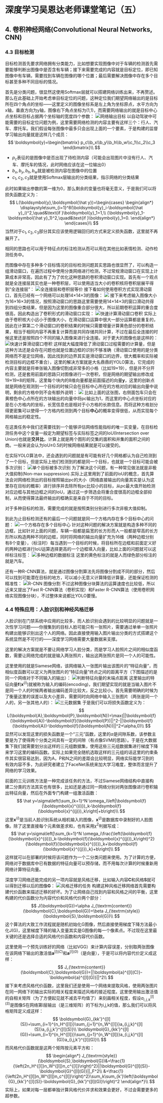 # 深度学习吴恩达老师课堂笔记（五）

## 4. 卷积神经网络(Convolutional Neural Networks, CNN)

### 4.3 目标检测
目标检测首先要求网络拥有分类能力，比如想要实现图像中对于车辆的检测首先需要能够判断出图像中是否含有车辆；接下来需要完成的内容就是目标定位，即已知图像中有车辆，需要找到车辆在图像的哪个位置；最后需要解决图像中存在多个目标甚至多种不同目标的情况。


首先是分类问题，很显然这使用Softmax层就可以搭建网络训练出来，不再赘述。那么在此基础上开始考虑单目标定位的问题，这种定位我们期望网络输出的是目标所在四个角点的坐标——这里定义的图像坐标系是左上角为坐标原点，水平方向为x轴，垂直方向为y轴，图像右下角点坐标为(1,1)，而需要网络输出的就是目标中心点坐标和目标占据两个坐标轴的宽度四个参数：
![网络输出目标](../Pic/image-26.png)
以自动驾驶中可能需要的目标定位问题为例，这里需要网络检测的内容主要有这样三个：行人、汽车、摩托车。我们假设每张图像中最多只会出现上面的一个要素，于是构建的监督学习输出向量就是这样几个成员：
$$
\boldsymbol{y}=\begin{bmatrix}
p_c\\b_x\\b_y\\b_h\\b_w\\c_1\\c_2\\c_3
\end{bmatrix}\\
$$
- $p_c$表征的是图像中是否出现了待检测内容（可能会出现图片中没有行人、汽车、摩托车的情况，此时网络应该在这一位输出0）
- $b_x, b_y, b_h, b_w$就是被检测内容在图像中的位置
- $c_1,c_2,c_3$就是使用Softmax层输出的分类结果，指示网络的分类结果

此时如果输出参数的第一维为0，那么剩余的变量也将毫无意义，于是我们可以将损失函数定义为：
$$
L(\boldsymbol{y},\boldsymbol{\hat y})=\begin{cases}
\begin{align*}
\displaystyle\sum_{i=1}^8(\boldsymbol{y}_i-\boldsymbol{\hat y}_i)^2,\quad&\text{if
 }\boldsymbol{y}_1=1,\\
(\boldsymbol{y}_1-\boldsymbol{\hat y}_1)^2,\quad&\text{if
 }\boldsymbol{y}_1=0.
\end{align*}
\end{cases}\\
$$
当然对于$c_1,c_2,c_3$部分其实应该使用逻辑回归的方式来定义损失函数，这里就不再展开了。


相同的思路也可以用于特征点的标注检测从而可以用在其他比如表情检测、动作检测任务中。


而图像中存在多种多个目标情况的目标检测问题其实思路也很显然了，可以构造一组滑动窗口，在遍历过程中使用分类网络进行检测，不过常规滑动窗口在实现上计算成本非常高，因此有了为了优化这种思路的卷积滑动窗口实现。首先有一个观点就是全连接层其实也是一种卷积层，可以使用适当大小的卷积核将卷积层展平得到“全连接层”：
![全连接层和卷积层等价](../Pic/image-25.png)
接下看如何使用卷积方式实现滑动窗口，首先已经有一个网络可以处理14×14×3的图像：
![](../Pic/image-24.png)
接下来考虑输入图像大小为16×16×3的情况，按照滑动窗口的思路这里需要使用14×14×3的窗口滑动共得到四组分类结果，但是因为这里的图像重合部分很大，所以前期卷积运算的重合度很高，因此构造出了卷积形式的滑动窗口实现：
![快速计算滑动窗口卷积](../Pic/image-23.png)
实际上由于卷积核大小远小于图像大小，在滑动窗口运算中很大一部分运算都是重复的，因此在计算第二个滑动窗口的卷积结果的时候只需要增量计算黄色部分的卷积结果，相当于相同内容不再重复计算而是共同存储共同计算，不过在最后全连接的时候这里还是按照四个不同的输入图像来进行全连接。对于更大的图像也是这样的：
![快速计算滑动窗口卷积](../Pic/image-22.png)
这样就大幅度降低了滑动窗口过程需要的计算量，但是这种方法还是会存在问题也就是位置边框的识别不够准确（滑动窗口使用的是分类网络而不是定位网络，因此找到的边界其实是滑动窗口的边界，很大概率和实际被检测目标的边框不重合），这里的解决方案就是大名鼎鼎的YOLO算法，它完成的内容主要就是将单张输入图像切割成非常多的小格（比如19×19），但是并不分开检测，还是套用前面的思路只对图像进行一次卷积，但是网络的期望输出修改成19×19×8的矩阵，这里每个块内的8维向量都是前面描述的向量$\boldsymbol{y}$，这里的创新点就是网络在观测到一个目标的时候只会在目标中心所在的方格对应的输出向量中说明，剩余的方格中则不会有额外说明：
![](../Pic/image-21.png)
比如上面的这张图，右侧面包车只会在黄橙色中心点所在的方块输出的向量中将pc输出为1，而这里的中心点坐标对应的是在小方格内的坐标，长宽信息也是相对于小方格的长款信息。而将这种方格划分得更密集可以使得一个方格内检测到两个目标**中心**的概率变得很低，从而实现每个网格输出的稳定性。


在这类任务中我们还需要找到一个能够评估网络性能指标的唯一实变量，在目标检测任务中这个变量一般定为期望标签与实际标签之间的IoU(Intersection over Union)也就是**交并比**，计算上就是两个图形的交集的面积和并集的面积之间的商。一般来说会认为IoU≥0.5的时候网络结果就是可以接受的。


在实际YOLO算法中，还会遇到的问题就是有可能有好几个网格都认为自己检测到了一个目标，但是实际上他们检测到的都是同一个目标，也就是一个目标可能会被多次识别：
![单个目标被多次识别](../Pic/image-20.png)
为了解决这个问题，有一种常见做法就是非极大值抑制(Non-max suppression).实际上这里用到了前面的IoU的概念，首先算法会对网络检测出的目标按照输出pc的大小（网络直接输出的向量其实是认为这里存在目标的概率）进行排序并去除所有pc比较小的目标，从pc最大值开始检测对应边框与其他边框之间的IoU，通过这一步筛选会将重合度很高的边框全部抑制，从而使得算法最终输出的框确实是来自于不同的目标。


对于多种目标的检测，需要完成的就是按照类别分别进行多次非极大值抑制。


到此为止目标检测还有的最后一个问题就是同一个方格内存在多个目标中心的问题：
![一个方格存在多个目标中心](../Pic/image-19.png)
针对这种问题的解决方案就是构造多种不同的边框，比如针对上面的问题，车辆一般都是扁宽的长方形而人一般都是窄高的长方形所以构造两种不同的边框，同时将网络的输出向量扩充为16维（两种边框分别有8个变量），（标注时）每当遇到一个目标的时候，将目标所在边框和前面定义好的两种边框进行IoU运算选择更高的一个边框填入向量，比如上面的问题就可以这样标注标签：
![多种边框的数据标注](../Pic/image-18.png)
这里的黄色标注的就是人而绿色部分标注的就是汽车。


还有一种R-CNN算法，就是通过图像分割算法先将图像分割成不同的部分，然后可以找到可能潜在目标的地方，可以减小无意义计算降低计算量，还能保证检测的精准性：
![R-CNN 图像分割](../Pic/image-17.png)
不过这种图像分块算法的运算速度也比较低，所以近来又提出了Fast R-CNN算法（卷积实现）和Faster R-CNN算法（使用卷积网络实现图像分块），不过整体来说都比YOLO要慢。
### 4.4 特殊应用：人脸识别和神经风格迁移
人脸识别在门禁系统中应用的比较多，而人脸识别会遇到的比较明显的问题就是一次性学习问题——你搜集到的目标人脸可能只有一张照片，需要通过单单一张照片构建出能够识别出这个人的网络。因此直接使用输入图片输出分类的方式搭建这个系统显然是不可行的——深度学习网络需要大量数据来支撑。


这里的解决方案就是不要让网络学习人脸分类，而是学习人脸照片之间的相似度函数，需要让网络完成的就是输入两张照片，输出这两张照片是同一个人的可能性。


这里使用的就是Siamese网络，该网络输入一张图片输出该图片的“特征向量”，而相似度函数可以定义为两张图片的“特征向量”终点之间的距离平方（下图描述的是同一个网络对于不同输入的输出）：
![判断特征向量的末端点距离](../Pic/image-16.png)
这里输出的特征向量$\boldsymbol{f}(\boldsymbol{x}^{(i)})$就被称为输入的编码(encoding)，我们期望实现的就是当输入图片不是同一个人的时候两者输出编码差异比较大，反之比较小。首先需要明确的时候为了衡量这里的误差以及大小差异，需要同时向网络中输入三张图片（两张是同一个人的，另一张其他人的）：
![三元数据集](../Pic/image-15.png)
于是我们可以将损失函数定义为：
$$
L(\boldsymbol{A},\boldsymbol{P},\boldsymbol{N})=\max(||\boldsymbol{f}(\boldsymbol{A})-\boldsymbol{f}(\boldsymbol{P})||^2-||\boldsymbol{f}(\boldsymbol{A})-\boldsymbol{f}(\boldsymbol{N})||^2+\alpha,0)\\
$$
显然可以发现这里的损失函数是一个“三元”函数，这里的$\alpha$是间隙系数，该参数主要是为了使得两个分类之间具有一定的间隙（有点像SVM的思路）。于是在大数据集下我们就需要划分出这样的三元组数据集，使用这些三元组数据集进行梯度下降来学习这里的编码函数。实际上如果完全随机选取这样的三元组的话这里的约束条件其实很容易达到，因为A，P和N之间的差距会比较明显，网络实际能学习到的有效内容不多，为此研究者建立了FaceNet系统来加大学习难度，整体而言提升了网络的学习效果。


前面的三元训练方法是一种完成该任务的方法，不过Siamese网络结构中直接构建二分类的方法其实也有很多，比如还是通过同一网络分别对两张图像进行卷积输出特征向量，然后在外面专门构建一组激活函数：
$$
\hat y=\sigma\left(\sum_{k=1}^N \omega_i\left|\boldsymbol{f}(\boldsymbol{x}^{(i)})_k-\boldsymbol{f}(\boldsymbol{x}^{(j)})_k\right|+b\right)\\
$$
这里$\boldsymbol{x}^{(i)}$是当前人脸识别系统从相机输入的图像，$\boldsymbol{x}^{(j)}$是数据库中录制好的人脸图像。除了这里直接每个元素做差求和，也有采用$\chi^2$判据写成：
$$
\hat y=\sigma\left[\sum_{k=1}^N \omega_i\frac{\left(\boldsymbol{f}(\boldsymbol{x}^{(i)})_k-\boldsymbol{f}(\boldsymbol{x}^{(j)})_k\right)^2}{\boldsymbol{f}(\boldsymbol{x}^{(i)})_k+\boldsymbol{f}(\boldsymbol{x}^{(j)})_k}+b\right]\\
$$
这样就可以在部署的时候将该问题作为一个二分类问题来使用。为了计算的方便，网络对于数据库中已有数据的特征向量可以预存储，而不用每次计算的时候重新用网络计算特征向量。


深度学习网络还能完成的另一项内容就是风格迁移，比如输入内容**C**和风格**S**就可以得到迁移以后的图像**G**：
![风格迁移的任务](../Pic/image-14.png)
构建这种风格迁移网络首先需要构建代价函数来描述迁移的好坏。为了让网络自己找到内容和风格之间的平衡，这里构建的代价函数分为内容代价和风格代价两个部分：
$$
J(\boldsymbol{G})=\alpha J_{\textrm{content}}(\boldsymbol{C},\boldsymbol{G})+\beta J_{\textrm{style}}(\boldsymbol{S},\boldsymbol{G})\\
$$
这个算法的大致工作流程就是随机初始化G图像，然后直接使用梯度下降方法最小化J(G)，这里梯度下降的输入变量其实是G图像的每一个像素点。不过现在这里最关键的还是选择合适的风格代价函数和内容代价函数。


这里使用一个预先训练好的网络（比如VGG）来计算内容误差，分别取两张图像在该网络下输出的激活值$\boldsymbol{a}^{[l](C)}$和$\boldsymbol{a}^{[l](G)}$（是向量），于是可以将内容代价定义成这样：
$$
J_{\textrm{content}}(\boldsymbol{C},\boldsymbol{G})=||\boldsymbol{a}^{[l](C)}-\boldsymbol{a}^{[l](G)}||^2\\
$$
接下来考虑风格代价函数，这里我们还是使用一个网络来提取风格，使用两张图片在同一网络下的输出实际的相关程度来描述风格的接近程度。这里使用输出激活值的自相关矩阵（为了方便起见就不减去平均值了）来刻画相关程度，假设$a_{i,j,k}^{[l](S)}$是图像S在网络第l层输出（是三维矩阵）的下标为i,j,k的值，那么我们可以将风格矩阵定义成这样：
$$
\boldsymbol{G}_{kk'}^{[l](S)}=\sum_{i=1}^{n_H^{[l]}}\sum_{j=1}^{n_W^{[l]}}a_{i,j,k}^{[l](S)}a_{i,j,k'}^{[l](S)}\\
\boldsymbol{G}_{kk'}^{[l](G)}=\sum_{i=1}^{n_H^{[l]}}\sum_{j=1}^{n_W^{[l]}}a_{i,j,k}^{[l](G)}a_{i,j,k'}^{[l](G)}\\
$$
而风格代价函数就是这两个矩阵按元素平方和：
$$
\begin{align*}
J_{\textrm{style}}(\boldsymbol{S},\boldsymbol{G})&=\frac{1}{\left(2n_H^{[l]}n_W^{[l]}n_c^{[l]}\right)^2}||\boldsymbol{G}^{[l](S)}-\boldsymbol{G}^{[l](G)}||_F^2\\
&=\frac{1}{\left(2n_H^{[l]}n_W^{[l]}n_c^{[l]}\right)^2}\sum_k\sum_{k'}\left(\boldsymbol{G}_{kk'}^{[l](S)}-\boldsymbol{G}_{kk'}^{[l](G)}\right)^2
\end{align*}\\
$$
实际上，如果对每一层都单独计算风格代价并求和效果会更好，不过会需要更多的超参数。
